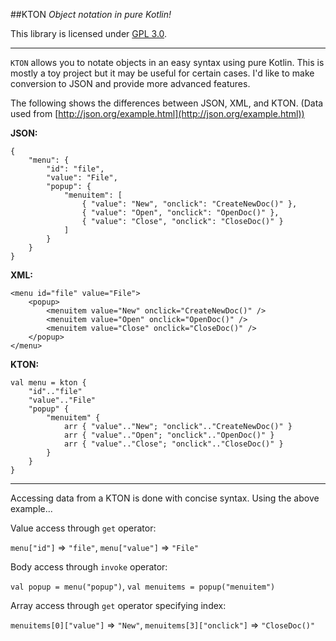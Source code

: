 ##KTON
_Object notation in pure Kotlin!_

This library is licensed under [GPL 3.0](http://www.gnu.org/licenses/gpl-3.0.en.html).

---

`KTON` allows you to notate objects in an easy syntax using pure Kotlin. This is mostly a toy project
but it may be useful for certain cases. I'd like to make conversion to JSON and provide more advanced features.

The following shows the differences between JSON, XML, and KTON. (Data used from [http://json.org/example.html](http://json.org/example.html))

**JSON:**

    {
        "menu": {
            "id": "file",
            "value": "File",
            "popup": {
                "menuitem": [
                    { "value": "New", "onclick": "CreateNewDoc()" },
                    { "value": "Open", "onclick": "OpenDoc()" },
                    { "value": "Close", "onclick": "CloseDoc()" }
                ]
            }
        }
    }

**XML:**

    <menu id="file" value="File">
        <popup>
            <menuitem value="New" onclick="CreateNewDoc()" />
            <menuitem value="Open" onclick="OpenDoc()" />
            <menuitem value="Close" onclick="CloseDoc()" />
        </popup>
    </menu>

**KTON:**

    val menu = kton {
        "id".."file"
        "value".."File"
        "popup" {
            "menuitem" {
                arr { "value".."New"; "onclick".."CreateNewDoc()" }
                arr { "value".."Open"; "onclick".."OpenDoc()" }
                arr { "value".."Close"; "onclick".."CloseDoc()" }
            }
        }
    }

---

Accessing data from a KTON is done with concise syntax. Using the above example...

Value access through `get` operator:

`menu["id"]` => `"file"`, `menu["value"]` => `"File"`

Body access through `invoke` operator:

`val popup = menu("popup")`, `val menuitems = popup("menuitem")`

Array access through `get` operator specifying index:

`menuitems[0]["value"]` => `"New"`, `menuitems[3]["onclick"]` => `"CloseDoc()"`